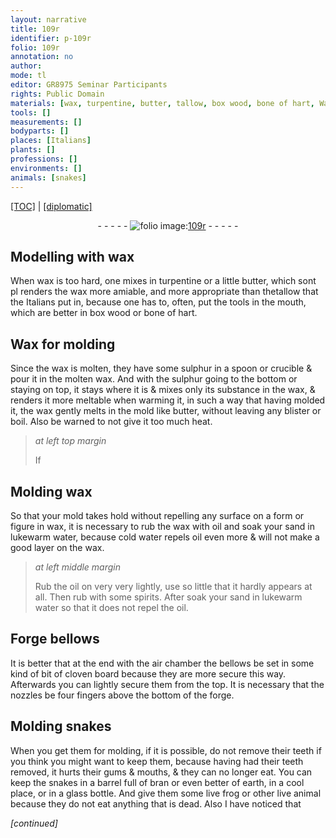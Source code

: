 ```yaml
---
layout: narrative
title: 109r
identifier: p-109r
folio: 109r
annotation: no
author:
mode: tl
editor: GR8975 Seminar Participants
rights: Public Domain
materials: [wax, turpentine, butter, tallow, box wood, bone of hart, Wax, sulphur, ,, oil, water, spirits, bran, earth, glass]
tools: []
measurements: []
bodyparts: []
places: [Italians]
plants: []
professions: []
environments: []
animals: [snakes]
---
```


<p><a href="{{ site.baseurl }}/translation/">[TOC]</a> | <a href="{{ site.baseurl }}/texts/p-109r_tc/" target="_blank">[diplomatic]</a></p><div class="folio" align="center">- - - - - <a href="http://gallica.bnf.fr/ark:/12148/btv1b10500001g/f223.image" target="_blank"><img src="https://cu-mkp.github.io/2017-workshop-edition/assets/photo-icon.png" alt="folio image: " style="display:inline-block; margin-bottom:-3px;"/>109r</a> - - - - - </div>  
  

## Modelling with <span class="m">wax</span>

 
When <span class="m">wax</span> is too hard, one mixes in <span class="m">turpentine</span> or a little <span class="m">butter</span>, which <span class="del">sont pl</span> renders the <span class="m">wax</span> more amiable, and more appropriate than the<span class="m">tallow</span> that the <span class="pl">Italians</span> put in, because one has to, often, put the tools in the mouth, which are better in <span class="m">box wood</span> or <span class="m">bone of hart</span>.
 
 
  

## <span class="m">Wax</span> for molding

 
Since the <span class="m">wax</span> is molten, they have some <span class="m">sulphur</span> in a spoon or crucible & pour it in the molten <span class="m">wax</span>. And with the <span class="m">sulphur</span> going to the bottom or staying on top, it stays where it is & mixes only its substance in the <span class="m">wax</span>, & renders it more meltable when warming it, in such a way that having molded it, <span class="sup">the <span class="m">wax</span></span> gently melts in the mold like <span class="m">butter</span>, without leaving any blister or boil. Also be warned to not give it too much heat.
 
> *at left top margin*
> 
> 
> If
 
 
  

## Molding <span class="m">wax</span>

 
So that your mold takes hold without repelling any surface on a form or figure in <span class="m">wax</span><span class="m">,</span> it is necessary to rub the <span class="m">wax</span> with <span class="m">oil</span> and soak your sand in lukewarm <span class="m">water</span>, because cold <span class="m">water</span> repels <span class="m">oil</span> even more & will not make a good layer on the <span class="m">wax</span>.
 
> *at left middle margin*
> 
> 
> Rub the <span class="m">oil</span> on very very lightly, <span class="sup">use</span> so little that it hardly appears at all. Then rub with some <span class="m">spirits</span>. After soak your sand in lukewarm <span class="m">water</span> so that it does not repel the <span class="m">oil</span>.

 
  

## Forge bellows

 
It is better that at the end with the air chamber the bellows be set in some kind of bit of cloven board because they are more secure this way. Afterwards you can lightly secure them from the top. It is necessary that the nozzles be four fingers above the bottom of the forge.

 
  

## Molding <span class="al">snakes</span>

 
When you get them for molding, if it is possible, do not remove their teeth if you <span class="x">think you might</span> want to keep them, because having had their teeth removed, it hurts their gums & mouths, & they can no longer eat. You can keep <span class="x">the snakes</span> in a barrel full of <span class="m">bran</span> or even better of <span class="m">earth</span>, in a cool place, or in a <span class="m">glass</span> bottle. And give them some live frog or other live animal because they do not eat anything <span class="sup">that is</span> dead. Also I have noticed that
 
*[continued]*
 
